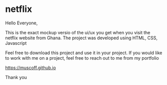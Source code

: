 # netflix
Hello Everyone,

This is the exact mockup versio of the ui/ux you get when you visit the netflix website from Ghana.
The project was developed using HTML, CSS, Javascript

Feel free to download this project and use it in your project.
If you would like to work with me on a project, feel free to reach out to me from my portfolio

https://muscoff.github.io

Thank you
